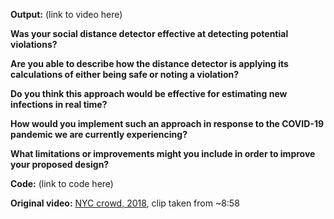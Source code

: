 **Output:** (link to video here)


**Was your social distance detector effective at detecting potential violations?** 


**Are you able to describe how the distance detector is applying its calculations of either being safe or noting a violation?**


**Do you think this approach would be effective for estimating new infections in real time?**


**How would you implement such an approach in response to the COVID-19 pandemic we are currently experiencing?**


**What limitations or improvements might you include in order to improve your proposed design?**


**Code:** (link to code here)

**Original video:** [NYC crowd, 2018](https://www.youtube.com/watch?v=BOkXZg7XwSo), clip taken from ~8:58
